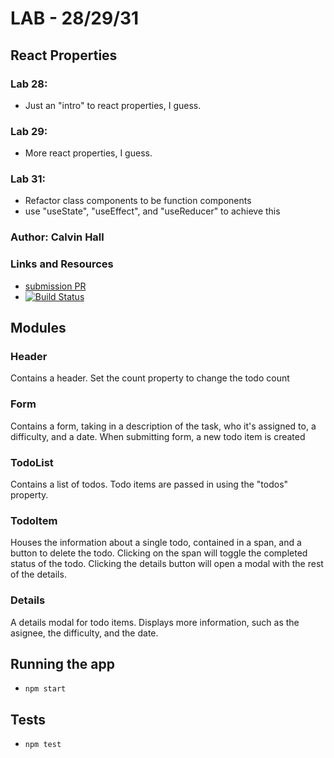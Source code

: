 # LAB - 28/29/31

## React Properties
### Lab 28:  
* Just an "intro" to react properties, I guess.
### Lab 29:  
* More react properties, I guess.
### Lab 31:
* Refactor class components to be function components
* use "useState", "useEffect", and "useReducer" to achieve this

### Author: Calvin Hall

### Links and Resources
* [submission PR](https://github.com/Clownvin-cr-deltav-401d4/lab-31/pull/1)
* [![Build Status](https://www.travis-ci.com/Clownvin-cr-deltav-401d4/lab-31.svg?branch=master)](https://www.travis-ci.com/Clownvin-cr-deltav-401d4/lab-31)

## Modules
### Header
Contains a header. Set the count property to change the todo count

### Form
Contains a form, taking in a description of the task, who it's assigned to, a difficulty, and a date. When submitting form, a new todo item is created

### TodoList
Contains a list of todos. Todo items are passed in using the "todos" property.

### TodoItem
Houses the information about a single todo, contained in a span, and a button to delete the todo. Clicking on the span will toggle the completed status of the todo.
Clicking the details button will open a modal with the rest of the details.

### Details
A details modal for todo items. Displays more information, such as the asignee, the difficulty, and the date.

## Running the app
* `npm start`
  
## Tests
* `npm test`
